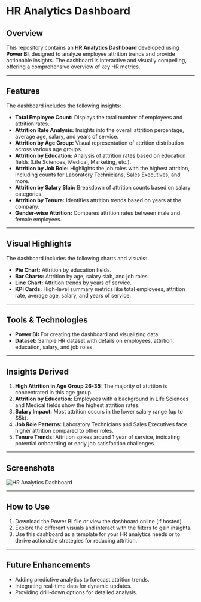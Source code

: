 # HR Analytics Dashboard

## Overview
This repository contains an **HR Analytics Dashboard** developed using **Power BI**, designed to analyze employee attrition trends and provide actionable insights. The dashboard is interactive and visually compelling, offering a comprehensive overview of key HR metrics.

---

## Features
The dashboard includes the following insights:
- **Total Employee Count:** Displays the total number of employees and attrition rates.
- **Attrition Rate Analysis:** Insights into the overall attrition percentage, average age, salary, and years of service.
- **Attrition by Age Group:** Visual representation of attrition distribution across various age groups.
- **Attrition by Education:** Analysis of attrition rates based on education fields (Life Sciences, Medical, Marketing, etc.).
- **Attrition by Job Role:** Highlights the job roles with the highest attrition, including counts for Laboratory Technicians, Sales Executives, and more.
- **Attrition by Salary Slab:** Breakdown of attrition counts based on salary categories.
- **Attrition by Tenure:** Identifies attrition trends based on years at the company.
- **Gender-wise Attrition:** Compares attrition rates between male and female employees.

---

## Visual Highlights
The dashboard includes the following charts and visuals:
- **Pie Chart:** Attrition by education fields.
- **Bar Charts:** Attrition by age, salary slab, and job roles.
- **Line Chart:** Attrition trends by years of service.
- **KPI Cards:** High-level summary metrics like total employees, attrition rate, average age, salary, and years of service.

---

## Tools & Technologies
- **Power BI:** For creating the dashboard and visualizing data.
- **Dataset:** Sample HR dataset with details on employees, attrition, education, salary, and job roles.

---

## Insights Derived
1. **High Attrition in Age Group 26-35:** The majority of attrition is concentrated in this age group.
2. **Attrition by Education:** Employees with a background in Life Sciences and Medical fields show the highest attrition rates.
3. **Salary Impact:** Most attrition occurs in the lower salary range (up to $5k).
4. **Job Role Patterns:** Laboratory Technicians and Sales Executives face higher attrition compared to other roles.
5. **Tenure Trends:** Attrition spikes around 1 year of service, indicating potential onboarding or early job satisfaction challenges.

---

## Screenshots
![HR Analytics Dashboard](C:/Users/dell/Downloads/imge1)

---

## How to Use
1. Download the Power BI file or view the dashboard online (if hosted).
2. Explore the different visuals and interact with the filters to gain insights.
3. Use this dashboard as a template for your HR analytics needs or to derive actionable strategies for reducing attrition.

---

## Future Enhancements
- Adding predictive analytics to forecast attrition trends.
- Integrating real-time data for dynamic updates.
- Providing drill-down options for detailed analysis.

